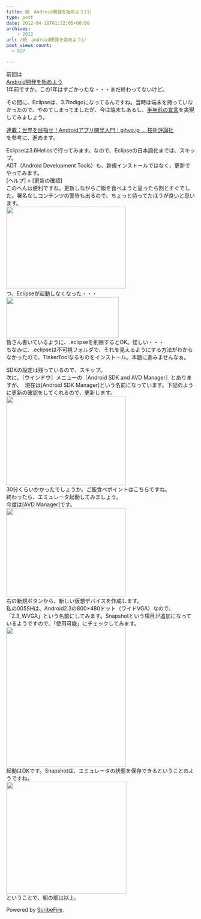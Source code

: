 ```yaml
---
title: 続　Android開発を始めよう(1)
type: post
date: 2012-04-18T01:22:05+00:00
archives:
    - 2012
url: /続　android開発を始めよう1/
post_views_count:
  - 827

---
```

前回は  
<a target="_blank" href="http://konnokiyotaka.txt-nifty.com/pgblog/2011/05/android-d357.html">Android開発を始めよう</a>  
1年前ですか。この1年はすごかったな・・・まだ終わってないけど。

その間に、Eclipseは、3.7Indigoになってるんですね。当時は端末を持っていなかったので、やめてしまってましたが、今は端末もあるし、<a target="_blank" href="http://konnokiyotaka.txt-nifty.com/pgblog/2011/11/post-d03b.html">半年前の宣言</a>を実現してみましょう。

<a target="_blank" href="http://gihyo.jp/dev/serial/01/androidapp">連載：世界を目指せ！Androidアプリ開発入門｜gihyo.jp … 技術評論社</a>  
を参考に、進めます。

Eclipseは3.6Heliosで行ってみます。なので、Eclipseの日本語化までは、スキップ。  
ADT（Android Development Tools）も、新規インストールではなく、更新でやってみます。  
[ヘルプ] > [更新の確認]  
このへんは便利ですね。更新しながらご飯を食べようと思ったら割とすぐでした。署名なしコンテンツの警告も出るので、ちょっと待ってたほうが良いと思います。  
﻿﻿﻿<img src="https://i1.wp.com/jqinglong.html.xdomain.jp/bimg/moz-screenshot-1.png?resize=319%2C217" alt="" height="217" width="319" data-recalc-dims="1" />  
つ、Eclipseが起動しなくなった・・・  
<img src="https://i0.wp.com/jqinglong.html.xdomain.jp/bimg/moz-screenshot-2.png?resize=300%2C109" alt="" height="109" width="300" data-recalc-dims="1" />  
皆さん書いているように、.eclipseを削除するとOK。怪しい・・・  
ちなみに、.eclipseは不可視フォルダで、それを見えるようにする方法がわからなかったので、TinkerToolなるものをインストール。本題に進みませんなぁ。

SDKの設定は残っているので、スキップ。  
次に、［ウインドウ］メニューの［Android SDK and AVD Manager］とありますが、&nbsp; 現在は[Android SDK Manager]という名前になっています。下記のように更新の確認をしてくれるので、更新します。  
<img src="https://i2.wp.com/jqinglong.html.xdomain.jp/bimg/moz-screenshot-3.png?resize=319%2C237" alt="" height="237" width="319" data-recalc-dims="1" />  
30分くらいかかったでしょうか。ご飯食べポイントはこちらですね。  
終わったら、エミュレータ起動してみましょう。  
今度は[AVD Manager]です。  
<img src="https://i1.wp.com/jqinglong.html.xdomain.jp/bimg/moz-screenshot-4.png?resize=318%2C236" alt="" height="236" width="318" data-recalc-dims="1" />  
右の新規ボタンから、新しい仮想デバイスを作成します。  
私の005SHは、Android2.3の800×480ドット（ワイドVGA）なので、「2.3_WVGA」という名前にしてみます。Snapshotという項目が追加になっているようですので、「使用可能」にチェックしてみます。  
<img src="https://i1.wp.com/jqinglong.html.xdomain.jp/bimg/moz-screenshot-5.png?resize=319%2C371" alt="" height="371" width="319" data-recalc-dims="1" />  
起動はOKです。Snapshotは、エミュレータの状態を保存できるということのようですね。  
<img src="https://i1.wp.com/jqinglong.html.xdomain.jp/bimg/moz-screenshot_1.png?resize=320%2C297" alt="" height="297" width="320" data-recalc-dims="1" />  
ということで、朝の部は以上。

<p class="scribefire-powered">
  Powered by <a href="http://www.scribefire.com/">ScribeFire</a>.
</p>